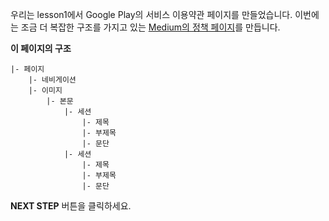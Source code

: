 우리는 lesson1에서 Google Play의 서비스 이용약관 페이지를 만들었습니다. 이번에는 조금 더 복잡한 구조를 가지고 있는 [Medium의 정책 페이지][1]를 만듭니다. 


**이 페이지의 구조**
```
|- 페이지
    |- 네비게이션
    |- 이미지
        |- 본문
            |- 세션
                |- 제목
                |- 부제목
                |- 문단
            |- 세션
                |- 제목
                |- 부제목
                |- 문단    
```



**NEXT STEP** 버튼을 클릭하세요.



[1]:https://legal.medium.com/